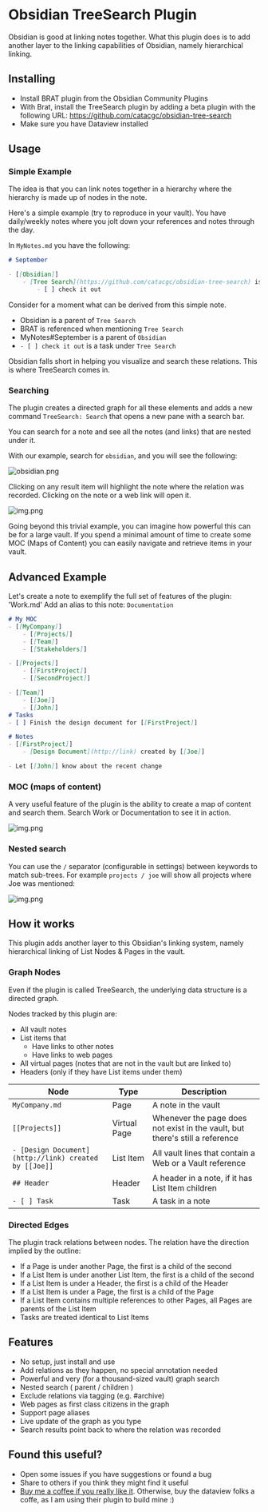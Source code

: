 # Obsidian TreeSearch Plugin

Obsidian is good at linking notes together. What this plugin does is to add another layer to the linking
capabilities of Obsidian, namely hierarchical linking.

## Installing

- Install BRAT plugin from the Obsidian Community Plugins
- With Brat, install the TreeSearch plugin by adding a beta plugin with the following URL: https://github.com/catacgc/obsidian-tree-search
- Make sure you have Dataview installed

## Usage

### Simple Example

The idea is that you can link notes together in a hierarchy where the hierarchy is made up of nodes in the note.

Here's a simple example (try to reproduce in your vault). You have daily/weekly notes where you jolt down your references and notes through the day.

In `MyNotes.md` you have the following:

```markdown
# September

- [[Obsidian]]
	- [Tree Search](https://github.com/catacgc/obsidian-tree-search) is awesome; install with [[BRAT]]
		- [ ] check it out 
```

Consider for a moment what can be derived from this simple note.
- Obsidian is a parent of `Tree Search`
- BRAT is referenced when mentioning `Tree Search`
- MyNotes#September is a parent of `Obsidian`
- `- [ ] check it out` is a task under `Tree Search`

Obsidian falls short in helping you visualize and search these relations. This is where TreeSearch comes in.

### Searching

The plugin creates a directed graph for all these elements and adds a new command `TreeSearch: Search` that opens a new pane with a search bar.

You can search for a note and see all the notes (and links) that are nested under it.

With our example, search for `obsidian`, and you will see the following: 

![obsidian.png](obsidian.png)

Clicking on any result item will highlight the note where the relation was recorded. Clicking on the note or a web link will open it.

![img.png](click.png)

Going beyond this trivial example, you can imagine how powerful this can be for a large vault. 
If you spend a minimal amount of time to create some MOC (Maps of Content) you can easily navigate and retrieve items in your vault.

## Advanced Example

Let's create a note to exemplify the full set of features of the plugin: 'Work.md'
Add an alias to this note: `Documentation`

```markdown
# My MOC
- [[MyCompany]]
	- [[Projects]]
	- [[Team]]
	- [[Stakeholders]]

- [[Projects]]
	- [[FirstProject]]
	- [[SecondProject]]

- [[Team]]
	- [[Joe]]
	- [[John]]
# Tasks
- [ ] Finish the design document for [[FirstProject]]

# Notes
- [[FirstProject]]
	- [Design Document](http://link) created by [[Joe]]

- Let [[John]] know about the recent change
```

### MOC (maps of content)

A very useful feature of the plugin is the ability to create a map of content and search them. Search Work or Documentation to see it in action.

![img.png](work.png)


### Nested search

You can use the `/` separator (configurable in settings) between keywords to match sub-trees. For example `projects / joe` will show all projects
where Joe was mentioned: 

![img.png](nested.png)

## How it works

This plugin adds another layer to this Obsidian's linking system, namely hierarchical linking of List Nodes & Pages in the vault.

### Graph Nodes

Even if the plugin is called TreeSearch, the underlying data structure is a directed graph.

Nodes tracked by this plugin are:
- All vault notes
- List items that
	- Have links to other notes
	- Have links to web pages
- All virtual pages (notes that are not in the vault but are linked to)
- Headers (only if they have List items under them)

| Node                                                   | Type         | Description                                                                  |
|--------------------------------------------------------|--------------|------------------------------------------------------------------------------|
| `MyCompany.md`                                         | Page         | A note in the vault                                                          |
| `[[Projects]]`                                         | Virtual Page | Whenever the page does not exist in the vault, but there's still a reference |
| `- [Design Document](http://link) created by [[Joe]]`  | List Item    | All vault lines that contain a Web or a Vault reference                      |
| `## Header`                                            | Header       | A header in a note, if it has List Item children                             |
| `- [ ] Task`                                           | Task         | A task in a note                                                             |

### Directed Edges

The plugin track relations between nodes. The relation have the direction implied by the outline:
- If a Page is under another Page, the first is a child of the second
- If a List Item is under another List Item, the first is a child of the second
- If a List Item is under a Header, the first is a child of the Header
- If a List Item is under a Page, the first is a child of the Page
- If a List Item contains multiple references to other Pages, all Pages are parents of the List Item
- Tasks are treated identical to List Items

## Features

- No setup, just install and use
- Add relations as they happen, no special annotation needed
- Powerful and very (for a thousand-sized vault) graph search
- Nested search ( parent / children )
- Exclude relations via tagging (e.g. #archive)
- Web pages as first class citizens in the graph
- Support page aliases
- Live update of the graph as you type
- Search results point back to where the relation was recorded



## Found this useful?

- Open some issues if you have suggestions or found a bug
- Share to others if you think they might find it useful
- [Buy me a coffee if you really like it](https://github.com/sponsors/catacgc/button). Otherwise, buy the dataview folks a coffe, as I am using their plugin to build mine :)
